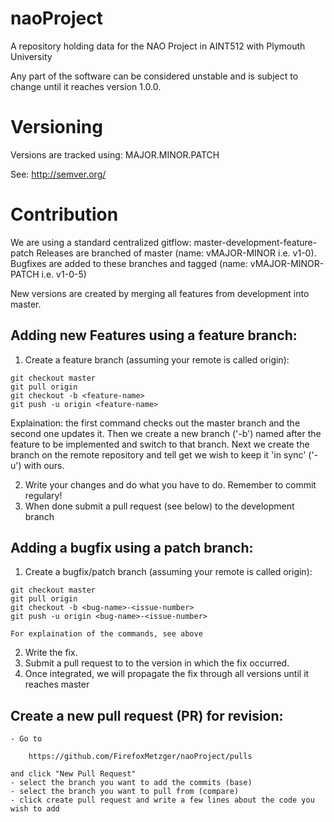 # naoProject
A repository holding data for the NAO Project in AINT512 with Plymouth University

Any part of the software can be considered unstable and is subject to change until it reaches version 1.0.0.

# Versioning

Versions are tracked using: MAJOR.MINOR.PATCH

See: http://semver.org/

# Contribution

We are using a standard centralized gitflow: master-development-feature-patch
Releases are branched of master (name: vMAJOR-MINOR i.e. v1-0). Bugfixes are added to these branches and tagged (name: vMAJOR-MINOR-PATCH i.e. v1-0-5)

New versions are created by merging all features from development into master.

## Adding new Features using a feature branch:

1) Create a feature branch (assuming your remote is called origin):
```
git checkout master
git pull origin
git checkout -b <feature-name>
git push -u origin <feature-name>
```
   
Explaination: the first command checks out the master branch and the second one updates it. Then we create a new branch ('-b') named after the feature to be implemented and switch to that branch. Next we create the branch on the remote repository and tell get we wish to keep it 'in sync' ('-u') with ours.
    
2) Write your changes and do what you have to do. Remember to commit regulary!
3) When done submit a pull request (see below) to the development branch

## Adding a bugfix using a patch branch:

1) Create a bugfix/patch branch (assuming your remote is called origin):
```
git checkout master
git pull origin
git checkout -b <bug-name>-<issue-number>
git push -u origin <bug-name>-<issue-number>
```    
    For explaination of the commands, see above
    
2) Write the fix.
3) Submit a pull request to to the version in which the fix occurred.
4) Once integrated, we will propagate the fix through all versions until it reaches master

## Create a new pull request (PR) for revision:
	- Go to
	
	    https://github.com/FirefoxMetzger/naoProject/pulls
	    
	and click "New Pull Request"
	- select the branch you want to add the commits (base)
	- select the branch you want to pull from (compare)
	- click create pull request and write a few lines about the code you wish to add
	
	

